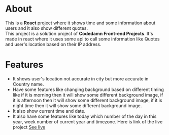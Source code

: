 # About 

This is a <strong>React</strong> project where it shows time and some information about users and it also show different quotes.  
This project is a solution project of <strong>Codedamn Front-end Projects</strong>.
It's made in react where it uses some api to call some information like Quotes and user's location based on their IP address. 

# Features 

- It shows user's location not accurate in city but more accurate in Country name.
- Have some features like changing background based on different timing like if it is morning then it will show some different background image, if it is afternoon then it will show some different background image, if it is night time then it will show some different background image. 
- It also show current time and date. 
- It also have some features like today which number of the day in this year, week number of current year and timezone.
Here is link of the live project [See live](https://quotable-digital-clock.vercel.app/)
